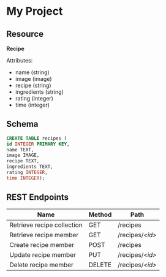 # My Project

## Resource

**Recipe**

Attributes:

* name (string)
* image (image)
* recipe (string)
* ingredients (string)
* rating (integer)
* time (integer)

## Schema

```sql
CREATE TABLE recipes (
id INTEGER PRIMARY KEY,
name TEXT,
image IMAGE,
recipe TEXT,
ingredients TEXT,
rating INTEGER,
time INTEGER);
```

## REST Endpoints

Name                           | Method | Path
-------------------------------|--------|------------------
Retrieve recipe collection | GET    | /recipes
Retrieve recipe member     | GET    | /recipes/*\<id\>*
Create recipe member       | POST   | /recipes
Update recipe member       | PUT    | /recipes/*\<id\>*
Delete recipe member       | DELETE | /recipes/*\<id\>*